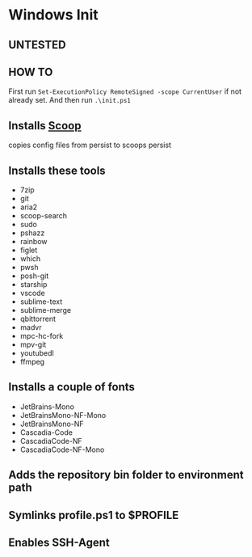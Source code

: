 # Windows Init

## UNTESTED

## HOW TO
First run `Set-ExecutionPolicy RemoteSigned -scope CurrentUser` if not already set.
And then run `.\init.ps1`

## Installs [Scoop](https://github.com/ScoopInstaller/scoop)
copies config files from persist to scoops persist

## Installs these tools
- 7zip
- git
- aria2
- scoop-search
- sudo
- pshazz
- rainbow
- figlet
- which
- pwsh
- posh-git
- starship
- vscode
- sublime-text
- sublime-merge
- qbittorrent
- madvr
- mpc-hc-fork
- mpv-git
- youtubedl
- ffmpeg

## Installs a couple of fonts
- JetBrains-Mono
- JetBrainsMono-NF-Mono
- JetBrainsMono-NF
- Cascadia-Code
- CascadiaCode-NF
- CascadiaCode-NF-Mono

## Adds the repository bin folder to environment path

## Symlinks profile.ps1 to $PROFILE

## Enables SSH-Agent
